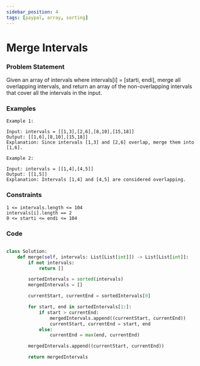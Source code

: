 ```yaml
---
sidebar_position: 4
tags: [paypal, array, sorting]
---
```


# Merge Intervals

### Problem Statement

Given an array of intervals where intervals[i] = [starti, endi], merge all overlapping intervals, and return an array of the non-overlapping intervals that cover all the intervals in the input.

### Examples

```
Example 1:

Input: intervals = [[1,3],[2,6],[8,10],[15,18]]
Output: [[1,6],[8,10],[15,18]]
Explanation: Since intervals [1,3] and [2,6] overlap, merge them into [1,6].

Example 2:

Input: intervals = [[1,4],[4,5]]
Output: [[1,5]]
Explanation: Intervals [1,4] and [4,5] are considered overlapping.
```

### Constraints

```
1 <= intervals.length <= 104
intervals[i].length == 2
0 <= starti <= endi <= 104
```

### Code

```python title="Python3 Code"

class Solution:
    def merge(self, intervals: List[List[int]]) -> List[List[int]]:
        if not intervals:
            return []

        sortedIntervals = sorted(intervals)
        mergedIntervals = []

        currentStart, currentEnd = sortedIntervals[0]

        for start, end in sortedIntervals[1:]:
            if start > currentEnd:
                mergedIntervals.append((currentStart, currentEnd))
                currentStart, currentEnd = start, end
            else:
                currentEnd = max(end, currentEnd)

        mergedIntervals.append((currentStart, currentEnd))

        return mergedIntervals
```

